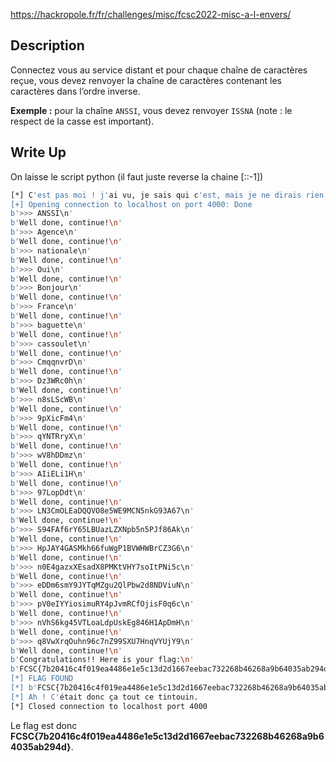 
https://hackropole.fr/fr/challenges/misc/fcsc2022-misc-a-l-envers/

## Description

Connectez vous au service distant et pour chaque chaîne de caractères reçue, vous devez renvoyer la chaîne de caractères contenant les caractères dans l’ordre inverse.

**Exemple :** pour la chaîne `ANSSI`, vous devez renvoyer `ISSNA` (note : le respect de la casse est important).


## Write Up

On laisse le script python (il faut juste reverse la chaine [::-1])
```bash
[*] C'est pas moi ! j'ai vu, je sais qui c'est, mais je ne dirais rien !
[+] Opening connection to localhost on port 4000: Done
b'>>> ANSSI\n'
b'Well done, continue!\n'
b'>>> Agence\n'
b'Well done, continue!\n'
b'>>> nationale\n'
b'Well done, continue!\n'
b'>>> Oui\n'
b'Well done, continue!\n'
b'>>> Bonjour\n'
b'Well done, continue!\n'
b'>>> France\n'
b'Well done, continue!\n'
b'>>> baguette\n'
b'Well done, continue!\n'
b'>>> cassoulet\n'
b'Well done, continue!\n'
b'>>> CmqqnvrD\n'
b'Well done, continue!\n'
b'>>> Dz3WRc0h\n'
b'Well done, continue!\n'
b'>>> n8sLScWB\n'
b'Well done, continue!\n'
b'>>> 9pXicFm4\n'
b'Well done, continue!\n'
b'>>> qYNTRryX\n'
b'Well done, continue!\n'
b'>>> wV8hDDmz\n'
b'Well done, continue!\n'
b'>>> AIiELi1H\n'
b'Well done, continue!\n'
b'>>> 97LopDdt\n'
b'Well done, continue!\n'
b'>>> LN3CmOLEaDQQVO8e5WE9MCN5nkG93A67\n'
b'Well done, continue!\n'
b'>>> S94FAf6rY65LBUazLZXNpb5n5PJf86Ak\n'
b'Well done, continue!\n'
b'>>> HpJAY4GASMkh66fuWgP1BVWHWBrCZ3G6\n'
b'Well done, continue!\n'
b'>>> n0E4gazxXEsadX8PMKtVHY7soItPNi5c\n'
b'Well done, continue!\n'
b'>>> eDDm6smY9JYTqMZgu2QlPbw2d8NDViuN\n'
b'Well done, continue!\n'
b'>>> pV0eIYYiosimuRY4pJvmRCfOjisF0q6c\n'
b'Well done, continue!\n'
b'>>> nVhS6kg45VTLoaLdpUskEg846H1ApDmH\n'
b'Well done, continue!\n'
b'>>> q8VwXrqOuhn96c7nZ99SXU7HnqVYUjY9\n'
b'Well done, continue!\n'
b'Congratulations!! Here is your flag:\n'
b'FCSC{7b20416c4f019ea4486e1e5c13d2d1667eebac732268b46268a9b64035ab294d}\n'
[*] FLAG FOUND
[*] b'FCSC{7b20416c4f019ea4486e1e5c13d2d1667eebac732268b46268a9b64035ab294d}\n'
[*] Ah ! C'était donc ça tout ce tintouin.
[*] Closed connection to localhost port 4000
```

Le flag est donc **FCSC{7b20416c4f019ea4486e1e5c13d2d1667eebac732268b46268a9b64035ab294d}**.